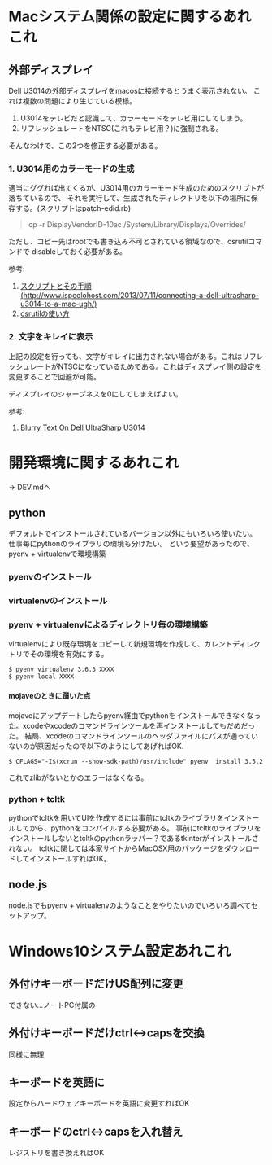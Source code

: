 # Macシステム関係の設定に関するあれこれ

## 外部ディスプレイ

Dell U3014の外部ディスプレイをmacosに接続するとうまく表示されない。
これは複数の問題により生じている模様。

1. U3014をテレビだと認識して、カラーモードをテレビ用にしてしまう。
2. リフレッシュレートをNTSC(これもテレビ用？)に強制される。

そんなわけで、この2つを修正する必要がある。

### 1. U3014用のカラーモードの生成

適当にググれば出てくるが、U3014用のカラーモード生成のためのスクリプトが落ちているので、
それを実行して、生成されたディレクトリを以下の場所に保存する。(スクリプトはpatch-edid.rb)

> cp -r DisplayVendorID-10ac /System/Library/Displays/Overrides/

ただし、コピー先はrootでも書き込み不可とされている領域なので、csrutilコマンドで
disableしておく必要がある。

参考:

1. [スクリプトとその手順(http://www.ispcolohost.com/2013/07/11/connecting-a-dell-ultrasharp-u3014-to-a-mac-ugh/)](http://www.ispcolohost.com/2013/07/11/connecting-a-dell-ultrasharp-u3014-to-a-mac-ugh/)
2. [csrutilの使い方](https://applech2.com/archives/46435268.html)

### 2. 文字をキレイに表示

上記の設定を行っても、文字がキレイに出力されない場合がある。これはリフレッシュレートがNTSCになっているためである。これはディスプレイ側の設定を変更することで回避が可能。

ディスプレイのシャープネスを0にしてしまえばよい。

参考:

1. [Blurry Text On Dell UltraSharp U3014](https://discussions.apple.com/thread/5049049)

# 開発環境に関するあれこれ

-> DEV.mdへ

## python

デフォルトでインストールされているバージョン以外にもいろいろ使いたい。
仕事毎にpythonのライブラリの環境も分けたい。
という要望があったので、pyenv + virtualenvで環境構築

### pyenvのインストール

### virtualenvのインストール

### pyenv + virtualenvによるディレクトリ毎の環境構築

virtualenvにより既存環境をコピーして新規環境を作成して、カレントディレクトリでその環境を有効にする。

```
$ pyenv virtualenv 3.6.3 XXXX
$ pyenv local XXXX
```

#### mojaveのときに躓いた点

mojaveにアップデートしたらpyenv経由でpythonをインストールできなくなった。xcodeやxcodeのコマンドラインツールを再インストールしてもだめだった。
結局、xcodeのコマンドラインツールのヘッダファイルにパスが通っていないのが原因だったので以下のようにしてあげればOK.

```
$ CFLAGS="-I$(xcrun --show-sdk-path)/usr/include" pyenv  install 3.5.2
```

これでzlibがないとかのエラーはなくなる。

### python + tcltk

pythonでtcltkを用いてUIを作成するには事前にtcltkのライブラリをインストールしてから、pythonをコンパイルする必要がある。
事前にtcltkのライブラリをインストールしないとtcltkのpythonラッパー？であるtkinterがインストールされない。
tcltkに関しては本家サイトからMacOSX用のパッケージをダウンロードしてインストールすればOK。


## node.js

node.jsでもpyenv + virtualenvのようなことをやりたいのでいろいろ調べてセットアップ。

# Windows10システム設定あれこれ

## 外付けキーボードだけUS配列に変更

できない…ノートPC付属の

## 外付けキーボードだけctrl<->capsを交換

同様に無理

## キーボードを英語に
設定からハードウェアキーボードを英語に変更すればOK
## キーボードのctrl<->capsを入れ替え
レジストリを書き換えればOK